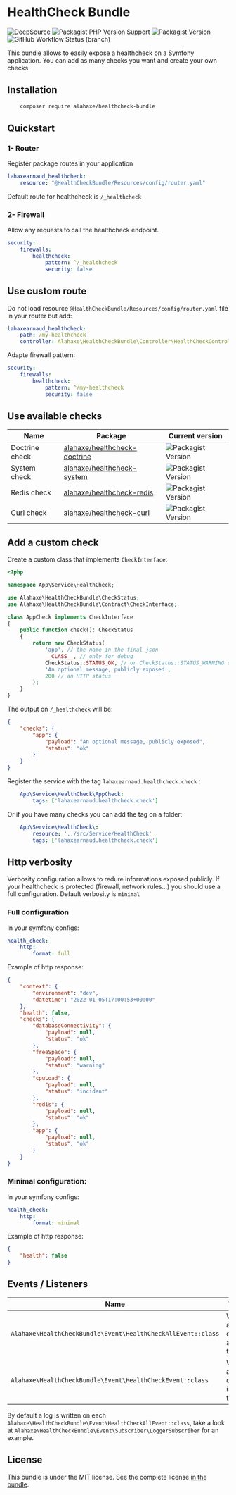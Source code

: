 # HealthCheck Bundle

[![DeepSource](https://deepsource.io/gh/lahaxearnaud/healthcheck-bundle.svg/?label=active+issues&show_trend=true&token=2TynA5-OU1ADI4SRD-GRlgVF)](https://deepsource.io/gh/lahaxearnaud/healthcheck-bundle/?ref=repository-badge)
![Packagist PHP Version Support](https://img.shields.io/packagist/php-v/alahaxe/healthcheck-bundle)
![Packagist Version](https://img.shields.io/packagist/v/alahaxe/healthcheck-bundle)
![GitHub Workflow Status (branch)](https://img.shields.io/github/workflow/status/lahaxearnaud/healthcheck-bundle/CI/main)

This bundle allows to easily expose a healthcheck on a Symfony application.
You can add as many checks you want and create your own checks.


## Installation

```bash
    composer require alahaxe/healthcheck-bundle
```

## Quickstart

### 1- Router

Register package routes in your application

```yaml
lahaxearnaud_healthcheck:
    resource: "@HealthCheckBundle/Resources/config/router.yaml"
```

Default route for healthcheck is `/_healthcheck`


### 2- Firewall

Allow any requests to call the healthcheck endpoint.

```yaml
security:
    firewalls:
        healthcheck:
            pattern: ^/_healthcheck
            security: false

```

## Use custom route

Do not load resource `@HealthCheckBundle/Resources/config/router.yaml` file in your router but add:

```yaml
lahaxearnaud_healthcheck:
    path: /my-healthcheck
    controller: Alahaxe\HealthCheckBundle\Controller\HealthCheckController
```

Adapte firewall pattern:

```yaml
security:
    firewalls:
        healthcheck:
            pattern: ^/my-healthcheck
            security: false
```

## Use available checks

| Name               | Package            | Current version    |
|--------------------|--------------------|--------------------|
| Doctrine check     |[alahaxe/healthcheck-doctrine](https://packagist.org/packages/alahaxe/healthcheck-doctrine)|![Packagist Version](https://img.shields.io/packagist/v/alahaxe/healthcheck-doctrine)|
| System check       |[alahaxe/healthcheck-system](https://packagist.org/packages/alahaxe/healthcheck-system)    |![Packagist Version](https://img.shields.io/packagist/v/alahaxe/healthcheck-system)|
| Redis check        |[alahaxe/healthcheck-redis](https://packagist.org/packages/alahaxe/healthcheck-redis)    |![Packagist Version](https://img.shields.io/packagist/v/alahaxe/healthcheck-redis)|
| Curl check        |[alahaxe/healthcheck-curl](https://packagist.org/packages/alahaxe/healthcheck-curl)    |![Packagist Version](https://img.shields.io/packagist/v/alahaxe/healthcheck-curl)|


## Add a custom check

Create a custom class that implements `CheckInterface`:

```php
<?php

namespace App\Service\HealthCheck;

use Alahaxe\HealthCheckBundle\CheckStatus;
use Alahaxe\HealthCheckBundle\Contract\CheckInterface;

class AppCheck implements CheckInterface
{
    public function check(): CheckStatus
    {
        return new CheckStatus(
            'app', // the name in the final json
            __CLASS__, // only for debug
            CheckStatus::STATUS_OK, // or CheckStatus::STATUS_WARNING or CheckStatus::STATUS_INCIDENT
            'An optional message, publicly exposed',
            200 // an HTTP status
        );
    }
}
```

The output on `/_healthcheck` will be:

````json
{
    "checks": {
        "app": {
            "payload": "An optional message, publicly exposed",
            "status": "ok"
        }
    }
}
````

Register the service with the tag `lahaxearnaud.healthcheck.check` :

```yaml
    App\Service\HealthCheck\AppCheck:
        tags: ['lahaxearnaud.healthcheck.check']
```

Or if you have many checks you can add the tag on a folder:

```yaml
    App\Service\HealthCheck\:
        resource: '../src/Service/HealthCheck'
        tags: ['lahaxearnaud.healthcheck.check']
```

## Http verbosity

Verbosity configuration allows to redure informations exposed publicly.
If your healthcheck is protected (firewall, network rules...) you should use a full configuration.
Default verbosity is `minimal`

### Full configuration

In your symfony configs:

```yaml
health_check:
    http:
        format: full
```

Example of http response:
```json
{
    "context": {
        "environment": "dev",
        "datetime": "2022-01-05T17:00:53+00:00"
    },
    "health": false,
    "checks": {
        "databaseConnectivity": {
            "payload": null,
            "status": "ok"
        },
        "freeSpace": {
            "payload": null,
            "status": "warning"
        },
        "cpuLoad": {
            "payload": null,
            "status": "incident"
        },
        "redis": {
            "payload": null,
            "status": "ok"
        },
        "app": {
            "payload": null,
            "status": "ok"
        }
    }
}
```

### Minimal configuration:

In your symfony configs:

```yaml
health_check:
    http:
        format: minimal
```

Example of http response:

```json
{
    "health": false
}
```

## Events / Listeners

| Name               | When            |
|--------------------|--------------------|
| `Alahaxe\HealthCheckBundle\Event\HealthCheckAllEvent::class` | When all checks are tested |
| `Alahaxe\HealthCheckBundle\Event\HealthCheckEvent::class` | When a check is tested |

By default a log is written on each `Alahaxe\HealthCheckBundle\Event\HealthCheckAllEvent::class`, take a look at `Alahaxe\HealthCheckBundle\Event\Subscriber\LoggerSubscriber` for an example.

## License

This bundle is under the MIT license. See the complete license [in the bundle](LICENSE).
